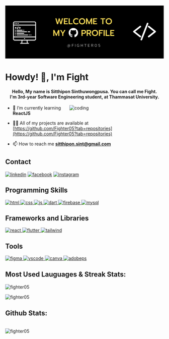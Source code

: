 ![logo](https://github.com/Fighter05/Fighter05/blob/main/github%20banner.png)
<h1> Howdy! 👋, I'm Fight </h1>
<h4 align="center">Hello, My name is Sitthipon Sinthuwongpusa. You can call me Fight. 
  <br>I'm 3rd-year Software Engineering student, at Thammasat University.</h4>
<!-- <p>I'm a backend and DevOps engineering, mostly backend stuff, ambitious software engineering. I love to collaborate with others. At this time I'm looking for a part-time job please contact me if you are interesting I hope experience and skill are exactly what you are looking for.</p> -->

<img src = "https://media.giphy.com/media/wwg1suUiTbCY8H8vIA/giphy-downsized-large.gif" width = "300" alt = "coding" align = "right">
<!-- <img src = "https://komarev.com/ghpvc/?username=your-github-fighter05" alt = "viewcounter" align = "left"> -->

- 🌱 I’m currently learning **ReactJS**

- 👨‍💻 All of my projects are available at <br> [https://github.com/Fighter05?tab=repositories](https://github.com/Fighter05?tab=repositories)

- 📫 How to reach me **sitthipon.sint@gmail.com**

<h2 align="left">Contact</h2>
<p align="left">
<a href="https://www.linkedin.com/in/sitthipon-sinthuwongpusa-830166256/" target="blank"><img align="center" src="https://img.shields.io/badge/linkedin-%230077B5.svg?style=for-the-badge&logo=linkedin&logoColor=white" alt="linkedin" /></a>
<a href="https://www.facebook.com/profile.php?id=100001974973986" target="blank"><img align="center" src="https://img.shields.io/badge/Facebook-%231877F2.svg?style=for-the-badge&logo=Facebook&logoColor=white" alt="facebook"/></a>
<a href="https://www.instagram.com/fight.sint/" target="blank"><img align="center" src="https://img.shields.io/badge/Instagram-%23E4405F.svg?style=for-the-badge&logo=Instagram&logoColor=white" alt="instagram"/></a>
<!-- <a href="https://github.com/Fighter05" target="blank"><img align="center" src="https://img.shields.io/badge/github-%23121011.svg?style=for-the-badge&logo=github&logoColor=white" alt="github" /></a> -->
  </p>

<h2 align="left">Programming Skills</h2>
<p align="left"> 
  <a href="https://www.w3schools.com/html/" target="_blank" rel="noreferrer"> <img src="https://img.shields.io/badge/html5-%23E34F26.svg?style=for-the-badge&logo=html5&logoColor=white" alt="html"/> </a> 
  <a href="/" target="_blank" rel="noreferrer"> <img src="https://img.shields.io/badge/css3-%231572B6.svg?style=for-the-badge&logo=css3&logoColor=white" alt="css"/> </a> 
  <a href="/" target="_blank" rel="noreferrer"> <img src="https://img.shields.io/badge/javascript-%23323330.svg?style=for-the-badge&logo=javascript&logoColor=%23F7DF1E" alt="js"/> </a>  
  <a href="/" target="_blank" rel="noreferrer"> <img src="https://img.shields.io/badge/dart-%230175C2.svg?style=for-the-badge&logo=dart&logoColor=white" alt="dart"/> </a> 
  <a href="/" target="_blank" rel="noreferrer"> <img src="https://img.shields.io/badge/Firebase-039BE5?style=for-the-badge&logo=Firebase&logoColor=white" alt="firebase"/> </a> 
  <a href="/" target="_blank" rel="noreferrer"> <img src="https://img.shields.io/badge/mysql-%2300f.svg?style=for-the-badge&logo=mysql&logoColor=white" alt="mysql"/> </a> 
</p>

<h2 align="left">Frameworks and Libraries</h2>
<p align="left"> 
  <a href="/" target="_blank" rel="noreferrer"> <img src="https://img.shields.io/badge/react-%2320232a.svg?style=for-the-badge&logo=react&logoColor=%2361DAFB" alt="react"/> </a> 
  <a href="/" target="_blank" rel="noreferrer"> <img src="https://img.shields.io/badge/Flutter-%2302569B.svg?style=for-the-badge&logo=Flutter&logoColor=white" alt="flutter"/> </a>
  <a href="/" target="_blank" rel="noreferrer"> <img src="https://img.shields.io/badge/tailwindcss-%2338B2AC.svg?style=for-the-badge&logo=tailwind-css&logoColor=white" alt="tailwind"/> </a>
</p>

<h2 align="left">Tools</h2>
<p align="left">  
  <a href="/" target="_blank" rel="noreferrer"> <img src="https://img.shields.io/badge/figma-%23F24E1E.svg?style=for-the-badge&logo=figma&logoColor=white" alt="figma"/> </a> 
  <a href="/" target="_blank" rel="noreferrer"> <img src="https://img.shields.io/badge/Visual%20Studio%20Code-0078d7.svg?style=for-the-badge&logo=visual-studio-code&logoColor=white" alt="vscode"/> </a> 
  <a href="/" target="_blank" rel="noreferrer"> <img src="https://img.shields.io/badge/Canva-%2300C4CC.svg?style=for-the-badge&logo=Canva&logoColor=white" alt="canva"/> </a> 
  <a href="/" target="_blank" rel="noreferrer"> <img src="https://img.shields.io/badge/adobe%20photoshop-%2331A8FF.svg?style=for-the-badge&logo=adobe%20photoshop&logoColor=white" alt="adobeps"/> </a> 
</p>

<h2 align="left">Most Used Lauguages & Streak Stats:</h2>
<p><img align="center" src="https://github-readme-stats.vercel.app/api/top-langs/?username=fighter05&show_icons=true&locale=en&layout=compact&theme=dark" alt="fighter05" /></p>
<p><img align="center" src="https://github-readme-streak-stats.herokuapp.com/?user=fighter05&&theme=dark" alt="fighter05" /></p>

<h2 align="left">Github Stats:</h2>
<p><br><img align="center" src="https://github-readme-stats.vercel.app/api?username=fighter05&show_icons=true&locale=en&theme=dark" alt="fighter05" /></p>

<!--
**Fighter05/Fighter05** is a ✨ _special_ ✨ repository because its `README.md` (this file) appears on your GitHub profile.

Here are some ideas to get you started:

- 🔭 I’m currently working on ...
- 🌱 I’m currently learning ...
- 👯 I’m looking to collaborate on ...
- 🤔 I’m looking for help with ...
- 💬 Ask me about ...
- 📫 How to reach me: ...
- 😄 Pronouns: ...
- ⚡ Fun fact: ...
-->
